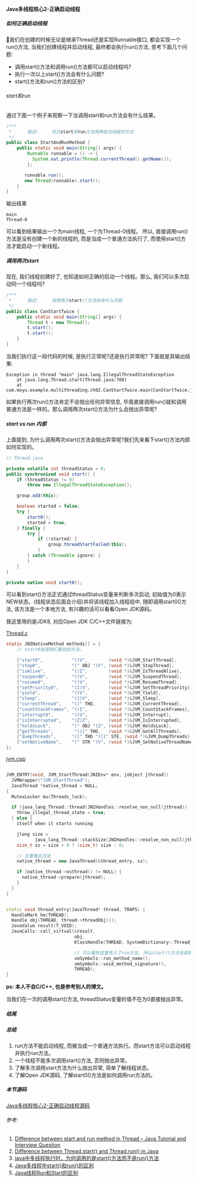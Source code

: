 #### Java多线程核心2-正确启动线程

##### 如何正确启动线程
我们在创建的时候无论是继承Thread还是实现Runnable接口, 都会实现一个run()方法,
当我们创建线程并启动线程, 最终都会执行run()方法, 思考下面几个问题:

* 调用start()方法和调用run()方法都可以启动线程吗?
* 执行一次以上start()方法会有什么问题?
* start()方法和run()方法的区别?


###### start和run

通过下面一个例子来观察一下当调用start和run方法会有什么结果。

```java
/***
 *      描述:     对比start和run方法两种启动线程的方式
 */
public class StartAndRunMethod {
    public static void main(String[] args) {
        Runnable runnable = () -> {
          System.out.println(Thread.currentThread().getName());
        };

       runnable.run();
       new Thread(runnable).start();
    }
}
```

输出结果
```text
main
Thread-0
```

可以看到结果输出一个为main线程, 一个为Thread-0线程。
所以, 直接调用run()方法是没有创建一个新的线程的, 而是当成一个普通方法执行了, 而使用start()方法才能启动一个新线程。


##### 调用两次start

现在, 我们线程创建好了, 也知道如何正确的启动一个线程。那么, 我们可以多次启动同一个线程吗?

```java
/***
 *      描述:     调用两次start()方法会有什么问题
 */
public class CanStartTwice {
    public static void main(String[] args) {
        Thread t = new Thread();
        t.start();
        t.start();
    }
}
```
当我们执行这一段代码的时候, 是执行正常呢?还是执行异常呢?
下面就是其输出结果:
```text
Exception in thread "main" java.lang.IllegalThreadStateException
	at java.lang.Thread.start(Thread.java:708)
	at com.moyu.example.multithreading.ch02.CanStartTwice.main(CanStartTwice.java:10)
```

如果执行两次run()方法肯定不会抛出任何异常信息, 毕竟直接调用run()就和调用普通方法是一样的。那么调用两次start()方法为什么会抛出异常呢?

##### start vs run 内部

上面提到, 为什么调用两次start()方法会抛出异常呢?我们先来看下start()方法内部如何实现的。

```java
// Thread.java

private volatile int threadStatus = 0;
public synchronized void start() {
    if (threadStatus != 0)
        throw new IllegalThreadStateException();

    group.add(this);

    boolean started = false;
    try {
        start0();
        started = true;
    } finally {
        try {
            if (!started) {
                group.threadStartFailed(this);
            }
        } catch (Throwable ignore) {
        }
    }
}

private native void start0();
```
可以看到start()方法正式通过threadStatus变量来判断多次启动, 初始值为0表示NEW状态。(线程状态后面会介绍)并将该线程加入线程组中, 随即调用start0()方法, 该方法是一个本地方法, 有兴趣的话可以看看Open JDK源码。

我这里用的是JDK8, 对应Open JDK C/C++文件链接为:

[Thread.c](https://hg.openjdk.java.net/jdk8u/jdk8u/jdk/file/f0b93fbd8cf8/src/share/native/java/lang/Thread.c)

```c
static JNINativeMethod methods[] = {
    // start0就是我们要找的方法。

    {"start0",           "()V",        (void *)&JVM_StartThread},
    {"stop0",            "(" OBJ ")V", (void *)&JVM_StopThread},
    {"isAlive",          "()Z",        (void *)&JVM_IsThreadAlive},
    {"suspend0",         "()V",        (void *)&JVM_SuspendThread},
    {"resume0",          "()V",        (void *)&JVM_ResumeThread},
    {"setPriority0",     "(I)V",       (void *)&JVM_SetThreadPriority},
    {"yield",            "()V",        (void *)&JVM_Yield},
    {"sleep",            "(J)V",       (void *)&JVM_Sleep},
    {"currentThread",    "()" THD,     (void *)&JVM_CurrentThread},
    {"countStackFrames", "()I",        (void *)&JVM_CountStackFrames},
    {"interrupt0",       "()V",        (void *)&JVM_Interrupt},
    {"isInterrupted",    "(Z)Z",       (void *)&JVM_IsInterrupted},
    {"holdsLock",        "(" OBJ ")Z", (void *)&JVM_HoldsLock},
    {"getThreads",        "()[" THD,   (void *)&JVM_GetAllThreads},
    {"dumpThreads",      "([" THD ")[[" STE, (void *)&JVM_DumpThreads},
    {"setNativeName",    "(" STR ")V", (void *)&JVM_SetNativeThreadName},
};
```


[jvm.cpp](https://hg.openjdk.java.net/jdk8u/jdk8u/hotspot/file/76a9c9cf14f1/src/share/vm/prims/jvm.cpp)

```c++

JVM_ENTRY(void, JVM_StartThread(JNIEnv* env, jobject jthread))
  JVMWrapper("JVM_StartThread");
  JavaThread *native_thread = NULL;
{
  MutexLocker mu(Threads_lock);

  if (java_lang_Thread::thread(JNIHandles::resolve_non_null(jthread)) != NULL) {
    throw_illegal_thread_state = true;
  } else {
    itself when it starts running

    jlong size =
           java_lang_Thread::stackSize(JNIHandles::resolve_non_null(jthread));
    size_t sz = size > 0 ? (size_t) size : 0;

    // 主要看此方法
    native_thread = new JavaThread(&thread_entry, sz);

    if (native_thread->osthread() != NULL) {
      native_thread->prepare(jthread);
    }
  }
}


static void thread_entry(JavaThread* thread, TRAPS) {
  HandleMark hm(THREAD);
  Handle obj(THREAD, thread->threadObj());
  JavaValue result(T_VOID);
  JavaCalls::call_virtual(&result,
                          obj,
                          KlassHandle(THREAD, SystemDictionary::Thread_klass()),

                          // 可以看到这里传入了run方法, 所以start()方法会调用run()方法
                          vmSymbols::run_method_name(),
                          vmSymbols::void_method_signature(),
                          THREAD);
}

```

**ps: 本人不会C/C++, 也是参考别人的博文。**


当我们在一次的调用start()方法, threadStatus变量的值不在为0直接抛出异常。







##### 结尾

##### 总结
1. run方法不能启动线程, 而被当成一个普通方法执行。而start方法可以启动线程并执行run方法。
2. 一个线程不能多次调用start()方法, 否则抛出异常。
3. 了解多次调用start方法为什么抛出异常, 简单了解线程状态。
4. 了解Open JDK源码, 了解start0()方法是如何调用run方法的。

##### 本节源码
[Java多线程核心2-正确启动线程源码](https://github.com/basebase/java-examples/tree/master/src/main/java/com/moyu/example/multithreading/ch02)

###### 参考:
1. [Difference between start and run method in Thread – Java Tutorial and Interview Question](https://javarevisited.blogspot.com/2012/03/difference-between-start-and-run-method.html)
2. [Difference between Thread.start() and Thread.run() in Java
](https://www.geeksforgeeks.org/difference-between-thread-start-and-thread-run-in-java/)
3. [java中多线程执行时，为何调用的是start()方法而不是run()方法](https://www.cnblogs.com/heqiyoujing/p/11355264.html)
4. [Java多线程中start()和run()的区别](https://www.cnblogs.com/sunflower627/p/4816821.html)
5. [Java线程Run和Start的区别](https://www.cnblogs.com/alinainai/p/10389161.html)
